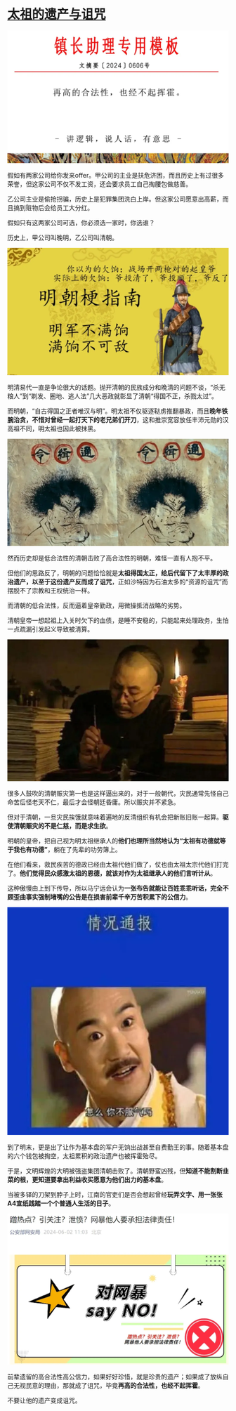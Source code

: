 # [太祖的遗产与诅咒](https://mp.weixin.qq.com/s/FQgX5bT9jydWXJdkaQOLyw)

![p0](p0_640.webp)

假如有两家公司给你发来offer。甲公司的主业是扶危济困，而且历史上有过很多荣誉，但这家公司不仅不发工资，还会要求员工自己掏腰包做慈善。

乙公司主业是偷抢拐骗，历史上是犯罪集团洗白上岸。但这家公司愿意出高薪，而且搞到赃物后会给员工大分红。

假如只有这两家公司可选，你必须选一家时，你选谁？

历史上，甲公司叫晚明，乙公司叫清朝。

![p1](p1_640.webp)

明清易代一直是争论很大的话题。抛开清朝的民族成分和晚清的问题不谈，“杀无粮人”到“剃发、圈地、逃人法”几大恶政就彰显了清朝“得国不正，杀戮太过”。

而明朝，“自古得国之正者唯汉与明”。明太祖不仅驱逐鞑虏推翻暴政，而且**晚年铁腕治贪，不惜对曾经一起打天下的老兄弟们开刀**，这和推崇宽容放任丰沛元勋的汉高祖不同，明太祖也因此被抹黑。

![p2](p2_640.webp)

然而历史却是低合法性的清朝击败了高合法性的明朝，难怪一直有人抱不平。

但他们的思路反了，明朝的问题恰恰就是**太祖得国太正，给后代留下了太丰厚的政治遗产，以至于这份遗产反而成了诅咒**，正如沙特因为石油太多的“资源的诅咒”而摆脱不了宗教和王权统治一样。

而清朝的低合法性，反而逼着皇帝勤政，用微操抵消战略的劣势。

清朝皇帝一想起祖上入关时欠下的血债，是睡不安稳的，只能起来处理政务，生怕一点疏漏引发起义导致被清算。

![p3](p3_640.webp)

很多人鼓吹的清朝赈灾第一也是这样逼出来的，对于一般朝代，灾民通常先怪自己命苦后怪老天不仁，最后才会怪朝廷昏庸。所以赈灾并不紧急。

但对于清朝，一旦灾民挨饿就意味着遍地的反清组织有机会把新账旧账一起算。**驱使清朝赈灾的不是仁慈，而是求生欲**。

明朝的皇帝，把自己视为明太祖继承人的**他们也理所当然地认为“太祖有功德就等于我也有功德”**，躺在了先辈的功劳簿上。

在他们看来，救民疾苦的德政已经由太祖代他们做了，仗也由太祖太宗代他们打完了。**他们觉得民众感激太祖的恩德，就该对作为太祖继承人的他们言听计从**。

这种傲慢由上到下传导，所以马宁远会认为**一张布告就能让百姓乖乖听话，完全不顾歪曲事实强制堵嘴的公告是在损害前辈千辛万苦积累下的公信力**。

![p4](p4_640.webp)

到了明末，更是出了让作为基本盘的军户无饷出战甚至自费勤王的事。随着基本盘的六个钱包被掏空，太祖累积的政治遗产也被挥霍殆尽。

于是，文明辉煌的大明被强盗集团清朝击败了。清朝野蛮凶残，但**知道不能割断韭菜的根，更知道要拿出利益收买愿意为他们出力的基本盘**。

当被多铎的刀架到脖子上时，江南的官吏们是否会想起曾经**玩弄文字、用一张张A4宣纸践踏一个个普通人生活的日子**。

![p5](p5_640.webp)

前辈遗留的高合法性高公信力，如果好好珍惜，就是珍贵的遗产；如果成了放纵自己无视民意的理由，那就成了诅咒，毕竟**再高的合法性，也经不起挥霍**。

不要让他的遗产变成诅咒。
